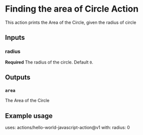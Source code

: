 # Finding the area of Circle Action

This action prints the Area of the Circle, given the radius of circle

## Inputs

### radius

**Required** The radius of the circle. Default `0`.

## Outputs

### `area`

The Area of the Circle

## Example usage

uses: actions/hello-world-javascript-action@v1
with:
  radius: 0